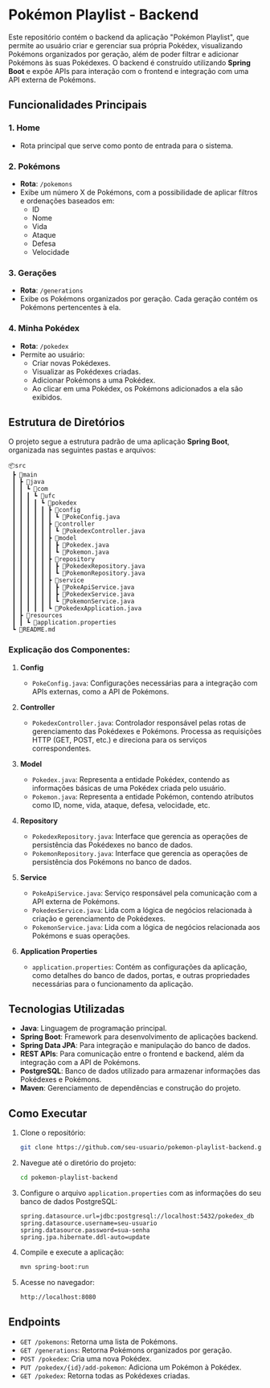 # Pokémon Playlist - Backend

Este repositório contém o backend da aplicação "Pokémon Playlist", que permite ao usuário criar e gerenciar sua própria Pokédex, visualizando Pokémons organizados por geração, além de poder filtrar e adicionar Pokémons às suas Pokédexes. O backend é construído utilizando **Spring Boot** e expõe APIs para interação com o frontend e integração com uma API externa de Pokémons.

## Funcionalidades Principais

### 1. Home
- Rota principal que serve como ponto de entrada para o sistema.

### 2. Pokémons
- **Rota**: `/pokemons`
- Exibe um número X de Pokémons, com a possibilidade de aplicar filtros e ordenações baseados em:
  - ID
  - Nome
  - Vida
  - Ataque
  - Defesa
  - Velocidade

### 3. Gerações
- **Rota**: `/generations`
- Exibe os Pokémons organizados por geração. Cada geração contém os Pokémons pertencentes à ela.

### 4. Minha Pokédex
- **Rota**: `/pokedex`
- Permite ao usuário:
  - Criar novas Pokédexes.
  - Visualizar as Pokédexes criadas.
  - Adicionar Pokémons a uma Pokédex.
  - Ao clicar em uma Pokédex, os Pokémons adicionados a ela são exibidos.

## Estrutura de Diretórios

O projeto segue a estrutura padrão de uma aplicação **Spring Boot**, organizada nas seguintes pastas e arquivos:

```
📦src
 ┣ 📂main
 ┃ ┣ 📂java
 ┃ ┃ ┗ 📂com
 ┃ ┃ ┃ ┗ 📂ufc
 ┃ ┃ ┃ ┃ ┗ 📂pokedex
 ┃ ┃ ┃ ┃ ┃ ┣ 📂config
 ┃ ┃ ┃ ┃ ┃ ┃ ┗ 📜PokeConfig.java
 ┃ ┃ ┃ ┃ ┃ ┣ 📂controller
 ┃ ┃ ┃ ┃ ┃ ┃ ┗ 📜PokedexController.java
 ┃ ┃ ┃ ┃ ┃ ┣ 📂model
 ┃ ┃ ┃ ┃ ┃ ┃ ┣ 📜Pokedex.java
 ┃ ┃ ┃ ┃ ┃ ┃ ┗ 📜Pokemon.java
 ┃ ┃ ┃ ┃ ┃ ┣ 📂repository
 ┃ ┃ ┃ ┃ ┃ ┃ ┣ 📜PokedexRepository.java
 ┃ ┃ ┃ ┃ ┃ ┃ ┗ 📜PokemonRepository.java
 ┃ ┃ ┃ ┃ ┃ ┣ 📂service
 ┃ ┃ ┃ ┃ ┃ ┃ ┣ 📜PokeApiService.java
 ┃ ┃ ┃ ┃ ┃ ┃ ┣ 📜PokedexService.java
 ┃ ┃ ┃ ┃ ┃ ┃ ┗ 📜PokemonService.java
 ┃ ┃ ┃ ┃ ┃ ┗ 📜PokedexApplication.java
 ┃ ┣ 📂resources
 ┃ ┃ ┗ 📜application.properties
 ┗ 📜README.md
```

### Explicação dos Componentes:

1. **Config**
   - `PokeConfig.java`: Configurações necessárias para a integração com APIs externas, como a API de Pokémons.

2. **Controller**
   - `PokedexController.java`: Controlador responsável pelas rotas de gerenciamento das Pokédexes e Pokémons. Processa as requisições HTTP (GET, POST, etc.) e direciona para os serviços correspondentes.

3. **Model**
   - `Pokedex.java`: Representa a entidade Pokédex, contendo as informações básicas de uma Pokédex criada pelo usuário.
   - `Pokemon.java`: Representa a entidade Pokémon, contendo atributos como ID, nome, vida, ataque, defesa, velocidade, etc.

4. **Repository**
   - `PokedexRepository.java`: Interface que gerencia as operações de persistência das Pokédexes no banco de dados.
   - `PokemonRepository.java`: Interface que gerencia as operações de persistência dos Pokémons no banco de dados.

5. **Service**
   - `PokeApiService.java`: Serviço responsável pela comunicação com a API externa de Pokémons.
   - `PokedexService.java`: Lida com a lógica de negócios relacionada à criação e gerenciamento de Pokédexes.
   - `PokemonService.java`: Lida com a lógica de negócios relacionada aos Pokémons e suas operações.

6. **Application Properties**
   - `application.properties`: Contém as configurações da aplicação, como detalhes do banco de dados, portas, e outras propriedades necessárias para o funcionamento da aplicação.

## Tecnologias Utilizadas

- **Java**: Linguagem de programação principal.
- **Spring Boot**: Framework para desenvolvimento de aplicações backend.
- **Spring Data JPA**: Para integração e manipulação do banco de dados.
- **REST APIs**: Para comunicação entre o frontend e backend, além da integração com a API de Pokémons.
- **PostgreSQL**: Banco de dados utilizado para armazenar informações das Pokédexes e Pokémons.
- **Maven**: Gerenciamento de dependências e construção do projeto.

## Como Executar

1. Clone o repositório:
   ```bash
   git clone https://github.com/seu-usuario/pokemon-playlist-backend.git
   ```

2. Navegue até o diretório do projeto:
   ```bash
   cd pokemon-playlist-backend
   ```

3. Configure o arquivo `application.properties` com as informações do seu banco de dados PostgreSQL:
   ```properties
   spring.datasource.url=jdbc:postgresql://localhost:5432/pokedex_db
   spring.datasource.username=seu-usuario
   spring.datasource.password=sua-senha
   spring.jpa.hibernate.ddl-auto=update
   ```

4. Compile e execute a aplicação:
   ```bash
   mvn spring-boot:run
   ```

5. Acesse no navegador:
   ```bash
   http://localhost:8080
   ```

## Endpoints

- `GET /pokemons`: Retorna uma lista de Pokémons.
- `GET /generations`: Retorna Pokémons organizados por geração.
- `POST /pokedex`: Cria uma nova Pokédex.
- `PUT /pokedex/{id}/add-pokemon`: Adiciona um Pokémon à Pokédex.
- `GET /pokedex`: Retorna todas as Pokédexes criadas.
